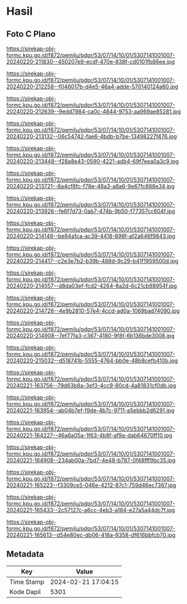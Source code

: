 # Hasil

## Foto C Plano

https://sirekap-obj-formc.kpu.go.id/f872/pemilu/pdpr/53/07/14/10/01/5307141001007-20240220-211830--450207e9-ecdf-470e-838f-cd0101fb86ee.jpg

https://sirekap-obj-formc.kpu.go.id/f872/pemilu/pdpr/53/07/14/10/01/5307141001007-20240220-212258--f046017b-d4e5-46a4-adde-570140124a80.jpg

https://sirekap-obj-formc.kpu.go.id/f872/pemilu/pdpr/53/07/14/10/01/5307141001007-20240220-212639--9edd7984-ca0c-4844-9753-aa969ae85281.jpg

https://sirekap-obj-formc.kpu.go.id/f872/pemilu/pdpr/53/07/14/10/01/5307141001007-20240220-213132--06c54742-fae6-4bdb-b7be-13498227f476.jpg

https://sirekap-obj-formc.kpu.go.id/f872/pemilu/pdpr/53/07/14/10/01/5307141001007-20240220-213448--f28a8e43-0590-4221-adb4-69f7eea0a3c9.jpg

https://sirekap-obj-formc.kpu.go.id/f872/pemilu/pdpr/53/07/14/10/01/5307141001007-20240220-213721--8a4cf8fc-f78e-48a3-a8a6-9e67fc888e34.jpg

https://sirekap-obj-formc.kpu.go.id/f872/pemilu/pdpr/53/07/14/10/01/5307141001007-20240220-213926--fe6f7d73-0ab7-474b-9b50-f77357cc604f.jpg

https://sirekap-obj-formc.kpu.go.id/f872/pemilu/pdpr/53/07/14/10/01/5307141001007-20240220-214148--be84a1ca-ac39-4418-898f-af2a646f9843.jpg

https://sirekap-obj-formc.kpu.go.id/f872/pemilu/pdpr/53/07/14/10/01/5307141001007-20240220-214417--c2e3e7b2-b39b-488d-9c29-b41f1959500d.jpg

https://sirekap-obj-formc.kpu.go.id/f872/pemilu/pdpr/53/07/14/10/01/5307141001007-20240220-214557--d8da03ef-fcd2-4264-8a2d-6c21cb98954f.jpg

https://sirekap-obj-formc.kpu.go.id/f872/pemilu/pdpr/53/07/14/10/01/5307141001007-20240220-214726--4e9b2810-57e4-4ccd-ad0a-1069bad74090.jpg

https://sirekap-obj-formc.kpu.go.id/f872/pemilu/pdpr/53/07/14/10/01/5307141001007-20240220-214908--7ef77fa3-c367-4180-9f8f-6b136bde3008.jpg

https://sirekap-obj-formc.kpu.go.id/f872/pemilu/pdpr/53/07/14/10/01/5307141001007-20240220-215032--d518741b-5555-4764-bb0e-48b8cefb410b.jpg

https://sirekap-obj-formc.kpu.go.id/f872/pemilu/pdpr/53/07/14/10/01/5307141001007-20240221-163756--79d63b8a-3ef3-4cc9-80cd-4a81831cf0db.jpg

https://sirekap-obj-formc.kpu.go.id/f872/pemilu/pdpr/53/07/14/10/01/5307141001007-20240221-163954--ab04b7ef-f9de-4b7c-9711-a5ebbb2d6291.jpg

https://sirekap-obj-formc.kpu.go.id/f872/pemilu/pdpr/53/07/14/10/01/5307141001007-20240221-164227--46a6a05a-1f63-4b8f-af9a-dab64670ff10.jpg

https://sirekap-obj-formc.kpu.go.id/f872/pemilu/pdpr/53/07/14/10/01/5307141001007-20240221-164908--234ab00a-7bd7-4e48-b787-0f48fff9bc35.jpg

https://sirekap-obj-formc.kpu.go.id/f872/pemilu/pdpr/53/07/14/10/01/5307141001007-20240221-165223--f3309ce5-046e-4212-87c1-759d46ec7367.jpg

https://sirekap-obj-formc.kpu.go.id/f872/pemilu/pdpr/53/07/14/10/01/5307141001007-20240221-165433--2c57127c-a6cc-4eb3-a184-e27a5a44dc7f.jpg

https://sirekap-obj-formc.kpu.go.id/f872/pemilu/pdpr/53/07/14/10/01/5307141001007-20240221-165613--d54e80ec-db06-416a-9358-df616bbfcb70.jpg


## Metadata

| Key        | Value               |
| ---------- | ------------------- |
| Time Stamp | 2024-02-21 17:04:15 |
| Kode Dapil | 5301                |



